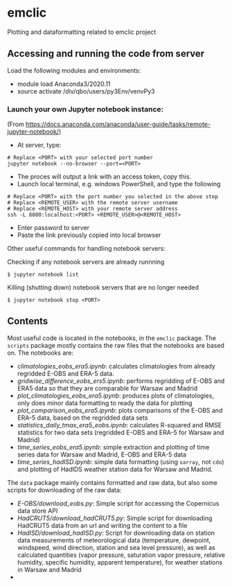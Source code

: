 # emclic
Plotting and dataformatting related to emclic project

## Accessing and running the code from server
Load the following modules and environments:  
- module load Anaconda3/2020.11
- source activate /div/qbo/users/py3Env/venvPy3

### Launch your own Jupyter notebook instance:
(From https://docs.anaconda.com/anaconda/user-guide/tasks/remote-jupyter-notebook/)
- At server, type:  
```
# Replace <PORT> with your selected port number
jupyter notebook --no-browser --port=<PORT>
```
- The proces will output a link with an access token, copy this.   
- Launch local terminal, e.g. windows PowerShell, and type the following  
```
# Replace <PORT> with the port number you selected in the above step
# Replace <REMOTE_USER> with the remote server username
# Replace <REMOTE_HOST> with your remote server address
ssh -L 8080:localhost:<PORT> <REMOTE_USER>@<REMOTE_HOST>
```
- Enter password to server
- Paste the link previously copied into local browser

Other useful commands for handling notebook servers: 

Checking if any notebook servers are already runnning
```
$ jupyter notebook list
```
Killing (shutting down) notebook servers that are no longer needed
```
$ jupyter notebook stop <PORT>
```

## Contents
Most useful code is located in the notebooks, in the `emclic` package. The `scripts` package mostly contains the raw files that the notebooks are based on. 
The notebooks are:
- *climatologies_eobs_era5.ipynb*: calculates climatologies from already regridded E-OBS and ERA-5 data.
- *gridwise_difference_eobs_ers5.ipynb*: performs regridding of E-OBS and ERA5 data so that they are comparable for Warsaw and Madrid
- *plot_climatologies_eobs_era5.ipynb*: produces plots of climatologies, only does minor data formatting to ready the data for plotting
- *plot_comparison_eobs_era5.ipynb*: plots comparisons of the E-OBS and ERA-5 data, based on the regridded data sets
- *statistics_daily_tmax_era5_eobs.ipynb*: calculates R-squared and RMSE statistics for two data sets (regridded E-OBS and ERA-5 for Warsaw and Madrid)
- *time_series_eobs_era5.ipynb*: simple extraction and plotting of time series data for Warsaw and Madrid, E-OBS and ERA-5 data
- *time_series_hadISD.ipynb*: simple data formatting (using `xarray`, not `cdo`) and plotting of HadIDS weather station data for Warsaw and Madrid. 

The `data` package mainly contains formatted and raw data, but also some scripts for downloading of the raw data:
- *E-OBS/download_eobs.py*: Simple script for accessing the Copernicus data store API
- *HadCRUT5/download_hadCRUT5.py*: Simple script for downloading HadCRUT5 data from an url and writing the content to a file
- *HadISD/download_hadISD.py*: Script for downloading data on station data measurements of meteorological data (temperature, dewpoint, windspeed, wind direction, station and sea level pressure), as well as calculated quantities (vapor pressure, saturation vapor pressure, relative humidity, specific humidity, apparent temperature), for weather stations in Warsaw and Madrid
- 

